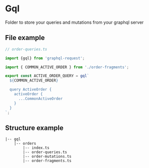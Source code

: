# Gql

Folder to store your queries and mutations from your graphql server

## File example

```ts
// order-queries.ts

import {gql} from 'graphql-request';

import { COMMON_ACTIVE_ORDER } from './order-fragments';

export const ACTIVE_ORDER_QUERY = gql`
  ${COMMON_ACTIVE_ORDER}

  query ActiveOrder {
    activeOrder {
      ...CommonActiveOrder
    }
  }
`;

```


## Structure example

```
|-- gql
    |-- orders
        |-- index.ts
        |-- order-queries.ts
        |-- order-mutations.ts
        |-- order-fragments.ts
```